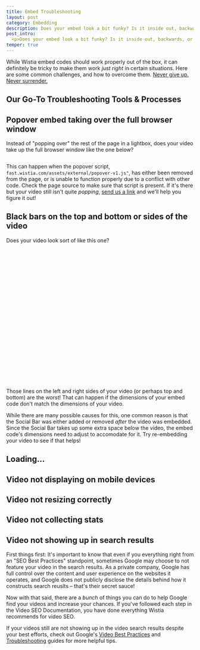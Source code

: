 ```yaml
---
title: Embed Troubleshooting
layout: post
category: Embedding
description: Does your embed look a bit funky? Is it inside out, backwards, or upside down? You've come to the right place. 
post_intro:
  <p>Does your embed look a bit funky? Is it inside out, backwards, or upside down? You've come to the right place.</p>
temper: true
---
```


While Wistia embed codes should work properly out of the box, it can definitely be tricky to make them work _just right_ in certain situations. Here are some common challenges, and how to overcome them. <a href="//fast.wistia.net/embed/iframe/jfgvzbaxu2?popover=true" class="wistia-popover[height=360,playerColor=84afde,width=640]">Never give up. Never surrender.</a><script charset="ISO-8859-1" src="//fast.wistia.com/assets/external/popover-v1.js"></script><script src="//fast.wistia.net/static/iframe-api-v1.js"></script>

## Our Go-To Troubleshooting Tools & Processes


## Popover embed taking over the full browser window

Instead of "popping over" the rest of the page in a lightbox, does your video take up the full browser window like the one below?

<a href="//fast.wistia.net/embed/iframe/ae5lpf6uc3?popover=true" class="wistia-popover[height=540,playerColor=3ea9f5,width=960]"><img src="https://embed-ssl.wistia.com/deliveries/3277caba75e6b99c184b4546a1b240133bb47158.jpg?image_play_button=true&image_play_button_color=3ea9f5e0&image_crop_resized=300x169" alt="" /></a>

This can happen when the popover script, `fast.wistia.com/assets/external/popover-v1.js"`, has either been removed from the page, or is unable to function properly due to a conflict with other code. Check the page source to make sure that script is present. If it's there but your video still isn't quite _popping_, [send us a link](http://wistia.com/support/contact) and we'll help you figure it out!

## Black bars on the top and bottom or sides of the video

Does your video look sort of like this one?

<div id="wistia_hj6gi4rn4g" class="wistia_embed" style="width:640px;height:360px;">&nbsp;</div>
<script charset="ISO-8859-1" src="//fast.wistia.com/assets/external/E-v1.js"></script>
<script>
wistiaEmbed = Wistia.embed("hj6gi4rn4g");
</script>

Those lines on the left and right sides of your video (or perhaps top and bottom) are the worst! That can happen if the dimensions of your embed code don't match the dimensions of your video. 

While there are many possible causes for this, one common reason is that the Social Bar was either added or removed _after_ the video was embedded. Since the Social Bar takes up some extra space below the video, the embed code's dimensions need to adjust to accomodate for it. Try re-embedding your video to see if that helps!

## Loading...

## Video not displaying on mobile devices

## Video not resizing correctly

## Video not collecting stats

## Video not showing up in search results

First things first: It's important to know that even if you everything right from an "SEO Best Practices" standpoint, sometimes Google may choose to not feature your video in the search results. As a private company, Google has full control over the content and user experience on the websites it operates, and Google does not publicly disclose the details behind how it constructs search reuslts – that's their secret sauce!

Now with that said, there are a _bunch_ of things you can do to help Google find your videos and increase your chances. If you've followed each step in the Video SEO Documentation, you have done everything Wistia recommends for video SEO.

If your videos still are not showing up in the video search results despite your best efforts, check out Google's [Video Best Practices](https://support.google.com/webmasters/answer/156442?hl=en) and [Troubleshooting](https://support.google.com/webmasters/answer/1093493?hl=en) guides for more helpful tips.



<script>
  wistiaJQuery(document).bind("wistia-popover", function(event, iframe) {
    iframe.wistiaApi.bind("end", function() {
      wistiaJQuery.fancybox.close();
    });
  });
</script>
